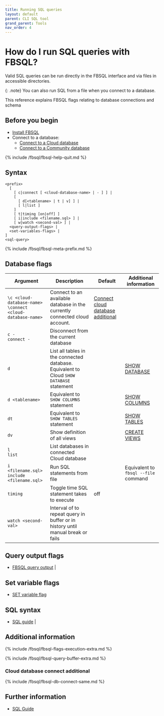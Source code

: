 ```yaml
---
title: Running SQL queries
layout: default
parent: CLI SQL tool
grand_parent: Tools
nav_order: 4
---
```


# How do I run SQL queries with FBSQL?

Valid SQL queries can be run directly in the FBSQL interface and via files in accessible directories.

{: .note}
You can also run SQL from a file when you connect to a database.

This reference explains FBSQL flags relating to database connections and schema

## Before you begin

* [Install FBSQL](/docs/tools/fbsql/fbsql-install)
* Connect to a database:
  * [Connect to a Cloud database](/docs/tools/fbsql/fbsql-connect-cloud-db)
  * [Connect to a Community database](/docs/tools/fbsql/fbsql-connect-community-db)

{% include /fbsql/fbsql-help-quit.md %}

## Syntax

```
<prefix>
  [
    [ c|connect [ <cloud-database-name> | - ] ] |
    [
      [ d[<tablename> | t | v] ] |
      [ l|list ]
    ]
    [ t|timing [on|off] ]
    [ i|include <filename.sql> ] |
    [ w|watch <second-val> ] |
  <query-output-flags> |
  <set-variables-flags> |
]
<sql-query>

```

{% include /fbsql/fbsql-meta-prefix.md %}

## Database flags

| Argument | Description | Default | Additional information |
|---|---|---|---|
| `\c <cloud-database-name>`<br/>`\connect <cloud-database-name>` | Connect to an available database in the currently connected cloud account. | [Connect cloud database additional](#connect-cloud-database-additional) |
| `c -` <br/> `connect -` | Disconnect from the current database |  |  |
| `d` | List all tables in the connected database. Equivalent to Cloud `SHOW DATABASE` statement |  | [SHOW DATABASE](/docs/sql-guide/statements/statement-database-show) |
| `d <tablename>` | Equivalent to `SHOW COLUMNS` statement |  | [SHOW COLUMNS](/docs/sql-guide/statements/statement-columns-show) |
| `dt` | Equivalent to `SHOW TABLES` statement |  | [SHOW TABLES](/docs/sql-guide/statements/statement-table-show) |
| `dv` | Show definition of all views |  | [CREATE VIEWS](/docs/sql-guide/statements/statement-view-create) |
| `l`<br/>`list` | List databases in connected Cloud database |  |  |
| `i <filename.sql>`<br/>`include <filename.sql>` | Run SQL statements from file |  | Equivalent to `fbsql --file` command |
| `timing` | Toggle time SQL statement takes to execute | off |  |
| `watch <second-val>` | Interval of <second-val> to repeat query in buffer or in history until manual break or fails |  |

## Query output flags

* [FBSQL query output](/docs/tools/fbsql/fbsql-config-output) |

## Set variable flags

* [SET variable flag](/docs/tools/fbsql/fbsql-config-set-variable)

## SQL syntax

* [SQL guide](/docs/sql-guide/sql-guide-home) |

## Additional information

{% include /fbsql/fbsql-flags-execution-extra.md %}

{% include /fbsql/fbsql-query-buffer-extra.md %}

### Cloud database connect additional

{% include /fbsql/fbsql-db-connect-same.md %}

## Further information

* [SQL Guide](/docs/sql-guide/sql-guide-home)
